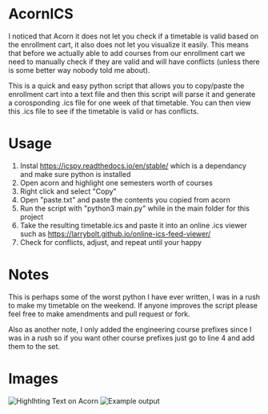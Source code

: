 # AcornICS
I noticed that Acorn it does not let you check if a timetable is valid based on the enrollment cart, it also does not let you visualize it easily. This means that before we actually able to add courses from our enrollment cart we need to manually check if they are valid and will have conflicts (unless there is some better way nobody told me about). 

This is a quick and easy python script that allows you to copy/paste the enrollment cart into a text file and then this script will parse it and generate a corosponding .ics file for one week of that timetable. You can then view this .ics file to see if the timetable is valid or has conflicts. 

# Usage
1. Instal https://icspy.readthedocs.io/en/stable/ which is a dependancy and make sure python is installed
2. Open acorn and highlight one semesters worth of courses 
3. Right click and select "Copy"
4. Open "paste.txt" and paste the contents you copied from acorn
5. Run the script with "python3 main.py" while in the main folder for this project
6. Take the resulting timetable.ics and paste it into an online .ics viewer such as https://larrybolt.github.io/online-ics-feed-viewer/ 
7. Check for conflicts, adjust, and repeat until your happy

# Notes
This is perhaps some of the worst python I have ever written, I was in a rush to make my timetable on the weekend. If anyone improves the script please feel free to make amendments and pull request or fork. 

Also as another note, I only added the engineering course prefixes since I was in a rush so if you want other course prefixes just go to line 4 and add them to the set. 

# Images
![Highlhting Text on Acorn](https://ibb.co/J3rrxCP)
![Example output](https://ibb.co/VWB3wB8)

